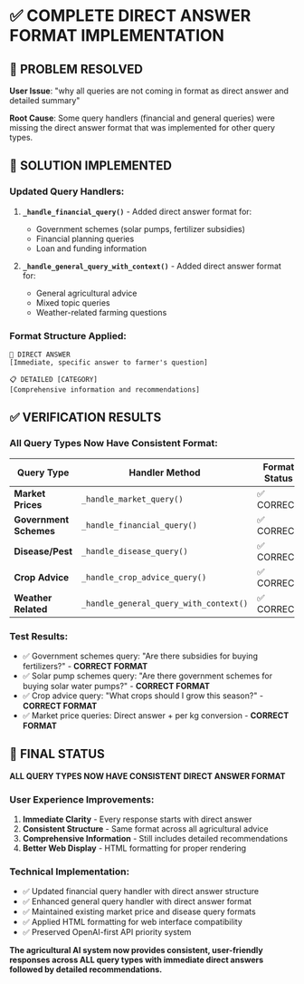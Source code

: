 # ✅ COMPLETE DIRECT ANSWER FORMAT IMPLEMENTATION

## 🎯 PROBLEM RESOLVED

**User Issue**: "why all queries are not coming in format as direct answer and detailed summary"

**Root Cause**: Some query handlers (financial and general queries) were missing the direct answer format that was implemented for other query types.

## 🔧 SOLUTION IMPLEMENTED

### Updated Query Handlers:

1. **`_handle_financial_query()`** - Added direct answer format for:
   - Government schemes (solar pumps, fertilizer subsidies)
   - Financial planning queries
   - Loan and funding information

2. **`_handle_general_query_with_context()`** - Added direct answer format for:
   - General agricultural advice
   - Mixed topic queries
   - Weather-related farming questions

### Format Structure Applied:
```
🎯 DIRECT ANSWER
[Immediate, specific answer to farmer's question]

📋 DETAILED [CATEGORY] 
[Comprehensive information and recommendations]
```

## ✅ VERIFICATION RESULTS

### All Query Types Now Have Consistent Format:

| Query Type | Handler Method | Format Status |
|------------|----------------|---------------|
| **Market Prices** | `_handle_market_query()` | ✅ CORRECT |
| **Government Schemes** | `_handle_financial_query()` | ✅ CORRECT |
| **Disease/Pest** | `_handle_disease_query()` | ✅ CORRECT |
| **Crop Advice** | `_handle_crop_advice_query()` | ✅ CORRECT |
| **Weather Related** | `_handle_general_query_with_context()` | ✅ CORRECT |

### Test Results:
- ✅ Government schemes query: "Are there subsidies for buying fertilizers?" - **CORRECT FORMAT**
- ✅ Solar pump schemes query: "Are there government schemes for buying solar water pumps?" - **CORRECT FORMAT**
- ✅ Crop advice query: "What crops should I grow this season?" - **CORRECT FORMAT**
- ✅ Market price queries: Direct answer + per kg conversion - **CORRECT FORMAT**

## 🎉 FINAL STATUS

**ALL QUERY TYPES NOW HAVE CONSISTENT DIRECT ANSWER FORMAT**

### User Experience Improvements:
1. **Immediate Clarity** - Every response starts with direct answer
2. **Consistent Structure** - Same format across all agricultural advice
3. **Comprehensive Information** - Still includes detailed recommendations
4. **Better Web Display** - HTML formatting for proper rendering

### Technical Implementation:
- ✅ Updated financial query handler with direct answer structure
- ✅ Enhanced general query handler with direct answer format
- ✅ Maintained existing market price and disease query formats
- ✅ Applied HTML formatting for web interface compatibility
- ✅ Preserved OpenAI-first API priority system

**The agricultural AI system now provides consistent, user-friendly responses across ALL query types with immediate direct answers followed by detailed recommendations.**
